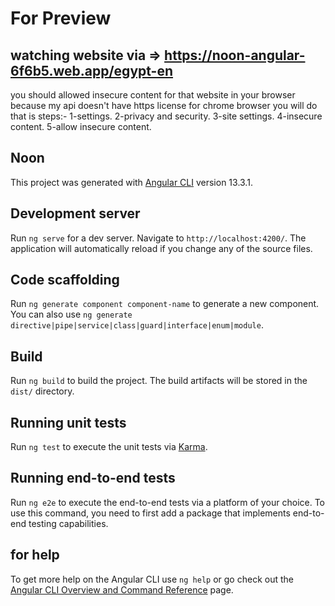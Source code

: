 # For Preview

## watching website via => https://noon-angular-6f6b5.web.app/egypt-en

you should allowed insecure content for that website in your browser because my api doesn't have https license
for chrome browser you will do that is steps:-
1-settings.
2-privacy and security.
3-site settings.
4-insecure content.
5-allow insecure content. 

## Noon

This project was generated with [Angular CLI](https://github.com/angular/angular-cli) version 13.3.1.

## Development server

Run `ng serve` for a dev server. Navigate to `http://localhost:4200/`. The application will automatically reload if you change any of the source files.

## Code scaffolding

Run `ng generate component component-name` to generate a new component. You can also use `ng generate directive|pipe|service|class|guard|interface|enum|module`.

## Build

Run `ng build` to build the project. The build artifacts will be stored in the `dist/` directory.

## Running unit tests

Run `ng test` to execute the unit tests via [Karma](https://karma-runner.github.io).

## Running end-to-end tests

Run `ng e2e` to execute the end-to-end tests via a platform of your choice. To use this command, you need to first add a package that implements end-to-end testing capabilities.

## for help

To get more help on the Angular CLI use `ng help` or go check out the [Angular CLI Overview and Command Reference](https://angular.io/cli) page.
